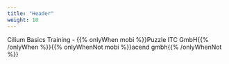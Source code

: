 ```yaml
---
title: "Header"
weight: 10
---
```


<!-- markdownlint-disable MD033 -->
<div class="pdf-header">
<p>Cilium Basics Training - {{% onlyWhen mobi %}}Puzzle ITC GmbH{{% /onlyWhen %}}{{% onlyWhenNot mobi %}}acend gmbh{{% /onlyWhenNot %}}</p>
</div>
<!-- markdownlint-enable MD033 -->
